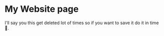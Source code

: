 # My Website page
I'll say you this get deleted lot of times so if you want to save it do it in time 🫡.
